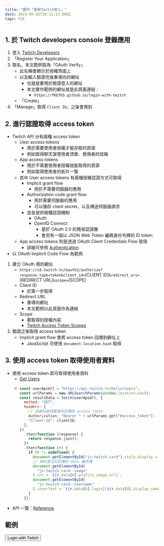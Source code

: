 ```yaml
---
title: "實作「使用Twitch登入」"
date: 2023-05-02T20:11:13.000Z
tags: F2E
---
```


## 1. 於 Twitch developers console 登錄應用

1. 登入 [Twitch Developers](https://dev.twitch.tv/console/apps)
2. 「Register Your Application」
3. 取名，本文範例取為「OAuth Verify」
   - 此名稱會顯示於授權頁面上
   - 以及輸入驗證完後重導向的網址
     - 也就是要用於驗證登入的網址
     - 本文實作範例的網址就是此頁面連結：
       - `https://f6bfb5.github.io/login-with-twitch`
   - 「Create」
4. 「Manage」取得 `Client ID`，之後會用到

## 2. 進行認證取得 access token

- Twitch API 分有兩種 access token
  - User access tokens
    - 用於需要使用者授權才能存取的資源
    - 例如取得聊天室使用者清單、使用者的信箱
  - App access tokens
    - 用於不需要使用者授權就能取得的資源
    - 例如取得使用者的影片一覽
  - 其中 User access tokens 有兩種授權認證方式可取得
    - Implicit grant flow
      - 用於不需要伺服器的應用
    - Authorization code grant flow
      - 用於需要伺服器的應用
      - 可以儲存 client secret，以及傳送伺服器請求
    - 並各提供兩種認證機制
      - OAuth
      - OpenID Connect
        - 基於 OAuth 2.0 的簡易認證層
        - 會另有一個以 JSON Web Token 編碼身份令牌的 ID token
  - App access tokens 則是透過 OAuth Client Credentials Flow 取得
    - 詳細可參照 [Authentication](https://dev.twitch.tv/docs/authentication/#user-access-tokens)
- 以 OAuth Implicit Code Flow 為範例

1. 建立 OAuth 用的網址
   - `https://id.twitch.tv/oauth2/authorize?response_type=token&client_id=`[CLIENT ID]`&redirect_uri=`[REDIRECT URL]`&scope=`[SCOPE]
   - Client ID
     - 於第一步取得
   - Redirect URL
     - 重導向網址
     - 本文範例以此頁面作為連結
   - Scope
     - 要取得的授權內容
     - [Twitch Access Token Scopes](https://dev.twitch.tv/docs/authentication/scopes/#twitch-api-scopes)
2. 驗證之後取得 access token
   - Implicit grant flow 會將 access token 回傳到網址上
     - JavaScript 可使用 `document.location.hash` 取得

## 3. 使用 access token 取得使用者資料

- 使用 access token 即可取得使用者資料
  - [Get Users](https://dev.twitch.tv/docs/api/reference/#get-users)
  - ```javascript
    const userApiUrl = "https://api.twitch.tv/helix/users";
    const urlParams = new URLSearchParams(window.location.hash);
    const resultData = fetch(userApiUrl, {
      method: "GET",
      headers: {
        // 從網址取得重導向回傳的 access token
        Authorization: "Bearer " + urlParams.get("#access_token"),
        "Client-Id": clientID,
      },
    })
      .then(function (response) {
        return response.json();
      })
      .then(function (r) {
        if (r != undefined) {
          document.getElementById("js-twitch-card").style.display = "block";
          // 資料會位於回傳的 data 屬性裡
          document.getElementById(
            "js-twitch-card--image"
          ).src = `${r.data[0].profile_image_url}`;
          document.getElementById(
            "js-twitch-card--username"
          ).innerText = `${r.data[0].login}(${r.data[0].display_name})`;
        }
      });
    ```
- API 一覽：[Reference](https://dev.twitch.tv/docs/api/reference/)

## 範例

<button id="js-twitch-button">Login with Twitch</button>
<span id="js-twitch-status" />

<div class="twitch-card" id="js-twitch-card" style="display: none">
  <img alt="profile" class="twitch-card--image" id="js-twitch-card--image">
  <div class="twitch-card--username" id="js-twitch-card--username"></div>
</div>

<style>
.twitch-card--image {
  margin-left: 0 !important;
}
</style>

<script>
import { onMount } from "svelte";

const clientID = "duo2s0lhrxlom9n2h2z9gppy137xwn";
const redirectUri = "https://f6bfb5.github.io/login-with-twitch";
// const redirectUri = "http://localhost:3000/login-with-twitch";
const scope = "";
// const scope = "user:read:email";

function handleClick() {
//   document.location.href = `https://id.twitch.tv/oauth2/authorize
// ?client_id=${clientID}
// &redirect_uri=${encodeURIComponent(redirectUri)}
// &response_type=token
// &scope=${encodeURIComponent(scope)}`;
  document.location.href = `https://id.twitch.tv/oauth2/authorize
?client_id=${clientID}
&redirect_uri=${encodeURIComponent(redirectUri)}
&response_type=code
&scope=${encodeURIComponent(scope)}`;
}

onMount(() => {
  document.getElementById("js-twitch-button").addEventListener("click", handleClick);

  // 1. check if access token exists in url params
  const urlParams = new URLSearchParams(window.location.hash);
  if (urlParams.has("#access_token")) {
    // 2. send fetch
    const userApiUrl = "https://api.twitch.tv/helix/users";
    const resultData = fetch(userApiUrl, {
      method: "GET",
      headers: {
        "Authorization": "Bearer " + urlParams.get("#access_token"),
        "Client-Id": clientID,
      },
    }).then(function(response) {
      if (!response.ok) {
        throw new Error(response.statusText);
      }
      document.getElementById("js-twitch-status").innerText = "user data got";
      return response.json();
    }).catch(function(error) {
      document.getElementById("js-twitch-status").innerText = error;
    });
    // 4. display user data
    resultData.then(function(r) {
      if (r != undefined) {
        document.getElementById("js-twitch-card").style.display = "block";
        document.getElementById("js-twitch-card--image").src = `${r.data[0].profile_image_url}`;
        document.getElementById("js-twitch-card--username").innerText = `${r.data[0].login}(${r.data[0].display_name})`;
      }
    });
  } else {
    document.getElementById("js-twitch-status").innerText = "Not logged in";
  }
});
</script>
